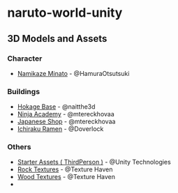 # naruto-world-unity

## 3D Models and Assets

### Character
* [Namikaze Minato](https://hub.vroid.com/characters/1723264462098099129/models/8770144268432617590) - @HamuraOtsutsuki

### Buildings

* [Hokage Base](https://www.cgtrader.com/free-3d-models/various/various-models/hokage-base) - @naitthe3d
* [Ninja Academy](https://www.cgtrader.com/free-3d-models/exterior/house/naruto-ninja-academy) - @mtereckhovaa
* [Japanese Shop](https://www.cgtrader.com/free-3d-models/exterior/house/japanese-house-d19a92c2-0540-4b8c-8a71-adda416cb637) - @mtereckhovaa
* [Ichiraku Ramen](https://sketchfab.com/3d-models/ichiraku-ramen-naruto-c57a7c0bdca4446aade5241cc621f56e) - @Doverlock

### Others
* [Starter Assets ( ThirdPerson )](https://assetstore.unity.com/packages/essentials/starter-assets-thirdperson-updates-in-new-charactercontroller-pa-196526?locale=ja-JP) - @Unity Technologies
* [Rock Textures](https://assetstore.unity.com/packages/2d/textures-materials/rock-textures-4k-179128) - @Texture Haven
* [Wood Textures](https://assetstore.unity.com/packages/2d/textures-materials/wood-textures-4k-179233) - @Texture Haven
* 